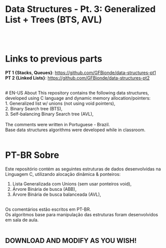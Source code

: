 # Data Structures - Pt. 3: Generalized List + Trees (BTS, AVL)
<br/><br/>

# Links to previous parts
**PT 1 {Stacks, Queues}**: https://github.com/GFBionde/data-structures-pt1
<br/>**PT 2 {Linked Lists}**: https://github.com/GFBionde/data-structures-pt2

<br/>
# EN-US About
This repository contains the following data structures, developed using C language and dynamic memory allocation/pointers:
<br/>
1. Generalized list w/ unions (not using void pointers),<br/>
2. Binary Search tree (BTS),<br/>
3. Self-balancing Binary Search tree (AVL),<br/>
<br/>
The comments were written in Portuguese - Brazil.<br/>
Base data structures algorithms were developed while in classroom.
<br/><br/>

# PT-BR Sobre 
Este repositório contém as seguintes estruturas de dados desenvolvidas na Linguagem C, utilizando alocação dinâmica & ponteiros:
<br/> 
1. Lista Generalizada com Unions (sem usar ponteiros void), <br/> 
2. Árvore Binária de busca (ABB),<br/>
3. Árvore Binária de busca balanceada (AVL),<br/>
<br/>
Os comentários estão escritos em PT-BR.<br/>
Os algoritmos base para manipulação das estruturas foram desenvolvidos em sala de aula.
<br/><br/>

## DOWNLOAD AND MODIFY AS YOU WISH!
